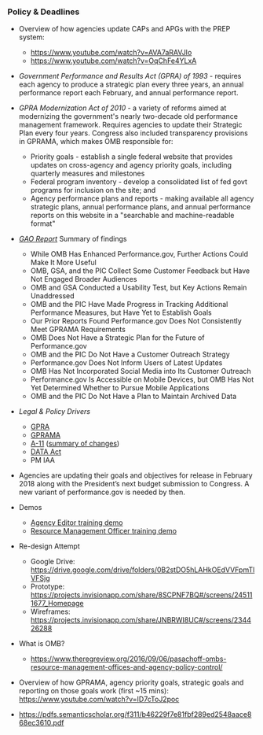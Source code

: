 ### Policy & Deadlines
- Overview of how agencies update CAPs and APGs with the PREP system:
	- https://www.youtube.com/watch?v=AVA7aRAVJIo
	- https://www.youtube.com/watch?v=OqChFe4YLxA
- *Government Performance and Results Act (GPRA) of 1993* - requires each agency to produce a strategic plan every three years, an annual performance report each February, and annual performance report. 
- *GPRA Modernization Act of 2010* - a variety of reforms aimed at modernizing the government's nearly two-decade old performance management framework. Requires agencies to update their Strategic Plan every four years. Congress also included transparency provisions in GPRAMA, which makes OMB responsible for: 
	- Priority goals - establish a single federal website that provides updates on cross-agency and agency priority goals, including quarterly measures and milestones
	- Federal program inventory - develop a consolidated list of fed govt programs for inclusion on the site; and
	- Agency performance plans and reports - making available all agency strategic plans, annual performance plans, and annual performance reports on this website in a "searchable and machine-readable format"
- *[GAO Report](http://www.gao.gov/assets/680/679395.pdf)* Summary of findings
	- While OMB Has Enhanced Performance.gov, Further Actions Could Make It More Useful
	- OMB, GSA, and the PIC Collect Some Customer Feedback but Have Not Engaged Broader Audiences
	- OMB and GSA Conducted a Usability Test, but Key Actions Remain Unaddressed
	- OMB and the PIC Have Made Progress in Tracking Additional Performance Measures, but Have Yet to Establish Goals
	- Our Prior Reports Found Performance.gov Does Not Consistently Meet GPRAMA Requirements
	- OMB Does Not Have a Strategic Plan for the Future of Performance.gov
	- OMB and the PIC Do Not Have a Customer Outreach Strategy
	- Performance.gov Does Not Inform Users of Latest Updates
	- OMB Has Not Incorporated Social Media into Its Customer Outreach
	- Performance.gov Is Accessible on Mobile Devices, but OMB Has Not Yet Determined Whether to Pursue Mobile Applications
	- OMB and the PIC Do Not Have a Plan to Maintain Archived Data
- *Legal & Policy Drivers*
	- [GPRA](https://www.congress.gov/bill/103rd-congress/senate-bill/20)
	- [GPRAMA](https://www.congress.gov/bill/111th-congress/house-bill/2142/text)
	- [A-11](https://www.whitehouse.gov/sites/whitehouse.gov/files/omb/assets/a11_current_year/a11_2017/part6_executive_summary.pdf) ([summary of changes](https://www.whitehouse.gov/sites/whitehouse.gov/files/omb/assets/a11_current_year/a11_2017/summary.pdf))
	- [DATA Act](https://www.congress.gov/bill/113th-congress/senate-bill/994)
	- PM IAA
- Agencies are updating their goals and objectives for release in February 2018 along with the President’s next budget submission to Congress. A new variant of performance.gov is needed by then. 
- Demos
	- [Agency Editor training demo](https://www.youtube.com/watch?v=AVA7aRAVJIo)
	- [Resource Management Officer training demo](https://www.youtube.com/watch?v=OqChFe4YLxA)
- Re-design Attempt
	- Google Drive: https://drive.google.com/drive/folders/0B2stDO5hLAHkOEdVVFpmTlVFSjg
	- Prototype: https://projects.invisionapp.com/share/8SCPNF7BQ#/screens/245111677_Homepage
	- Wireframes: https://projects.invisionapp.com/share/JNBRWI8UC#/screens/234426288
- What is OMB?	
	- https://www.theregreview.org/2016/09/06/pasachoff-ombs-resource-management-offices-and-agency-policy-control/

- Overview of how GPRAMA, agency priority goals, strategic goals and reporting on those goals work (first ~15 mins): https://www.youtube.com/watch?v=ID7cToJ2poc


- https://pdfs.semanticscholar.org/f311/b46229f7e81fbf289ed2548aace868ec3610.pdf